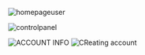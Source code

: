 ![homepageuser](https://user-images.githubusercontent.com/76177578/116706340-360f4d00-a9d6-11eb-8cdc-0dcc8479c603.png)

![controlpanel](https://user-images.githubusercontent.com/76177578/116706002-d022c580-a9d5-11eb-95bc-edb506733263.png)


![ACCOUNT INFO](https://user-images.githubusercontent.com/76177578/115886899-10c09300-a45a-11eb-8bec-40858f50864a.png)
![CReating account](https://user-images.githubusercontent.com/76177578/115895607-49189f00-a463-11eb-8dc0-c9d1a71987da.png)


